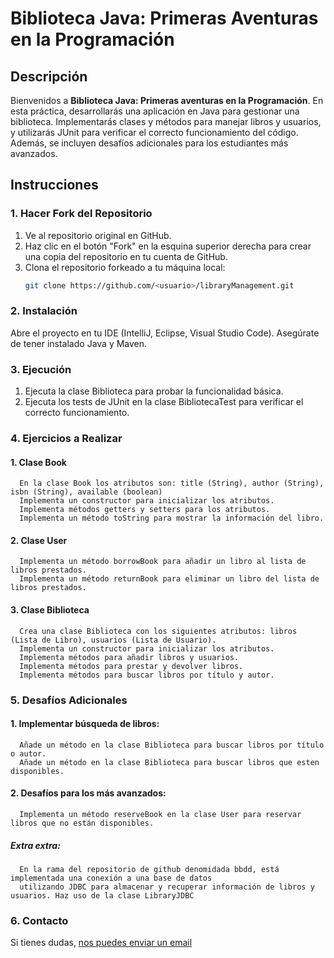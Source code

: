 # Biblioteca Java: Primeras Aventuras en la Programación

## Descripción

Bienvenidos a **Biblioteca Java: Primeras aventuras en la Programación**. 
En esta práctica, desarrollarás una aplicación en Java para gestionar una biblioteca. Implementarás clases y métodos para manejar libros y usuarios, y utilizarás JUnit para verificar el correcto funcionamiento del código. Además, se incluyen desafíos adicionales para los estudiantes más avanzados.

## Instrucciones

### 1. Hacer Fork del Repositorio

1. Ve al repositorio original en GitHub.
2. Haz clic en el botón "Fork" en la esquina superior derecha para crear una copia del repositorio en tu cuenta de GitHub.
3. Clona el repositorio forkeado a tu máquina local:
   ```bash
   git clone https://github.com/<usuario>/libraryManagement.git
   ```
### 2. Instalación
   Abre el proyecto en tu IDE (IntelliJ, Eclipse, Visual Studio Code).
   Asegúrate de tener instalado Java y Maven.

### 3. Ejecución

1.  Ejecuta la clase Biblioteca para probar la funcionalidad básica.
2.  Ejecuta los tests de JUnit en la clase BibliotecaTest para verificar el correcto funcionamiento.

### 4.  Ejercicios a Realizar

#### 1. Clase Book
      En la clase Book los atributos son: title (String), author (String), isbn (String), available (boolean)
      Implementa un constructor para inicializar los atributos.
      Implementa métodos getters y setters para los atributos.
      Implementa un método toString para mostrar la información del libro.

#### 2. Clase User      
      Implementa un método borrowBook para añadir un libro al lista de libros prestados.
      Implementa un método returnBook para eliminar un libro del lista de libros prestados.
      
#### 3. Clase Biblioteca
      Crea una clase Biblioteca con los siguientes atributos: libros (Lista de Libro), usuarios (Lista de Usuario).
      Implementa un constructor para inicializar los atributos.
      Implementa métodos para añadir libros y usuarios.
      Implementa métodos para prestar y devolver libros.
      Implementa métodos para buscar libros por título y autor.

### 5. Desafíos Adicionales

#### 1. Implementar búsqueda de libros:

      Añade un método en la clase Biblioteca para buscar libros por título o autor.
      Añade un método en la clase Biblioteca para buscar libros que esten disponibles.

#### 2. Desafíos para los más avanzados:

      Implementa un método reserveBook en la clase User para reservar libros que no están disponibles.
##### Extra extra:
      En la rama del repositorio de github denomidada bbdd, está implementada una conexión a una base de datos 
      utilizando JDBC para almacenar y recuperar información de libros y usuarios. Haz uso de la clase LibraryJDBC

### 6. Contacto
Si tienes dudas, [nos puedes enviar un email](ing-tomillo-java@ing.com)

